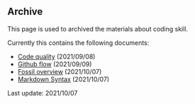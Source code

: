 ## Archive

This page is used to archived the materials about coding skill. 

Currently this contains the following documents:
- [Code quality](code-quality.md) (2021/09/08)
- [Github flow](github-flow.md) (2021/09/09)
- [Fossil overview](fossil.md) (2021/10/07)
- [Markdown Syntax](markdown.md) (2021/10/07)

Last update: 2021/10/07 
